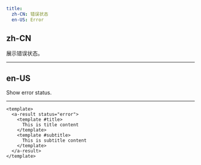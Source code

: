 ```yaml
title:
  zh-CN: 错误状态
  en-US: Error
```

## zh-CN

展示错误状态。

---

## en-US

Show error status.

---

```vue
<template>
  <a-result status="error">
    <template #title>
      This is title content
    </template>
    <template #subtitle>
      This is subtitle content
    </template>
  </a-result>
</template>
```
